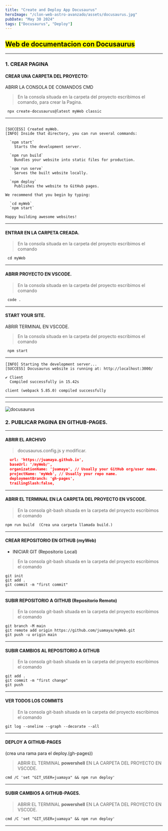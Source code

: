 ```yaml
---
title: "Create and Deploy App Docusaurus"
heroImage: "/clon-web-astro-avanzado/assets/docusaurus.jpg"
pubDate: "May 30 2024"
tags: ["Docusaurus", "Deploy"]
---
```


 

 ## <mark>  Web de documentacion  con Docusaurus  </mark>


---


 ### 1. CREAR PAGINA

  ####   CREAR UNA CARPETA DEL PROYECTO:

ABRIR LA CONSOLA DE COMANDOS CMD

>En la consola situada en la carpeta del proyecto escribimos el comando, para crear la Pagina.
~~~
 npx create-docusaurus@latest myWeb classic
~~~
 
---


~~~ 
 
[SUCCESS] Created myWeb.
[INFO] Inside that directory, you can run several commands:

  `npm start`
    Starts the development server.

  `npm run build`
    Bundles your website into static files for production.

  `npm run serve`
    Serves the built website locally.

  `npm deploy`
    Publishes the website to GitHub pages.

We recommend that you begin by typing:

  `cd myWeb`
  `npm start`

Happy building awesome websites!
~~~


---

 #### ENTRAR EN LA CARPETA CREADA.

>En la consola situada en la carpeta del proyecto escribimos el comando
~~~
 cd myWeb
~~~
---

 #### ABRIR PROYECTO EN VSCODE.

>En la consola situada en la carpeta del proyecto escribimos el comando
~~~
 code .
~~~
---
 
 #### START YOUR SITE.
ABRIR TERMINAL EN VSCODE.
>En la consola situada en la carpeta del proyecto escribimos el comando
~~~
 npm start
~~~

----

~~~
[INFO] Starting the development server...
[SUCCESS] Docusaurus website is running at: http://localhost:3000/

✔ Client
  Compiled successfully in 15.42s

client (webpack 5.85.0) compiled successfully
~~~
---

---
![docusaurus](/assets/gh-pages.jpg)
### 2. PUBLICAR PAGINA EN GITHUB-PAGES.


---

#### ABRIR EL ARCHIVO

> docusaurus.config.js y modificar.
```json
  url: 'https://juamaya.github.io',
  baseUrl: '/myWeb/',
  organizationName: 'juamaya', // Usually your GitHub org/user name.
  projectName: 'myWeb', // Usually your repo name.
  deploymentBranch: 'gh-pages',
  trailingSlash:false,
```

---

#### ABRIR EL TERMINAL EN LA CARPETA DEL PROYECTO EN VSCODE.

> En la consola git-bash situada en la carpeta del proyecto escribimos el comando
```
npm run build  (Crea una carpeta llamada build.)
```

---


####  CREAR REPOSITORIO EN GITHUB (myWeb)

- INICIAR GIT (Repositorio Local)

 > En la consola git-bash situada en la carpeta del proyecto escribimos el comando
```
git init
git add .
git commit -m "first commit"
```

---

####  SUBIR REPOSITORIO A GITHUB (Repositorio Remoto)

 > En la consola git-bash situada en la carpeta del proyecto escribimos el comando
```
git branch -M main
git remote add origin https://github.com/juamaya/myWeb.git
git push -u origin main
```

---


####  SUBIR CAMBIOS AL REPOSITORIO A GITHUB

 > En la consola git-bash situada en la carpeta del proyecto escribimos el comando
```
git add .
git commit -m "first change"
git push
```

---



####  VER  TODOS LOS COMMITS

 > En la consola git-bash situada en la carpeta del proyecto escribimos el comando
```
git log --oneline --graph --decorate --all
```

---


####  DEPLOY A GITHUB-PAGES

(crea una rama para el deploy.(gh-pages))

> ABRIR EL TERMINAL **powershell**  EN LA CARPETA DEL PROYECTO EN VSCODE.
```
cmd /C 'set "GIT_USER=juamaya" && npm run deploy'
```

---


####  SUBIR CAMBIOS A GITHUB-PAGES.

> ABRIR EL TERMINAL **powershell** EN LA CARPETA DEL PROYECTO EN VSCODE.
```
cmd /C 'set "GIT_USER=juamaya" && npm run deploy'
```

---